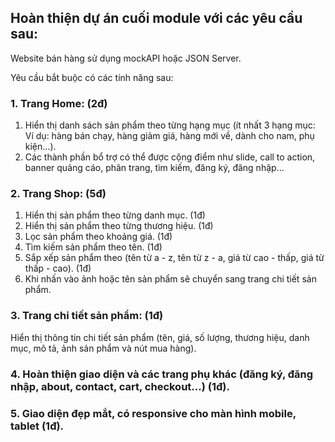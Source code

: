 ## Hoàn thiện dự án cuối module với các yêu cầu sau:

Website bán hàng sử dụng mockAPI hoặc JSON Server.

Yêu cầu bắt buộc có các tính năng sau:

### 1. Trang Home: (2đ)

1.  Hiển thị danh sách sản phẩm theo từng hạng mục (ít nhất 3 hạng mục: Ví dụ: hàng bán chạy, hàng giảm giá, hàng mới về, dành cho nam, phụ kiện...).
2.  Các thành phần bổ trợ có thể được cộng điểm như slide, call to action, banner quảng cáo, phân trang, tìm kiếm, đăng ký, đăng nhập...

### 2. Trang Shop: (5đ)

1.  Hiển thị sản phẩm theo từng danh mục. (1đ)
2.  Hiển thị sản phẩm theo từng thương hiệu. (1đ)
3.  Lọc sản phẩm theo khoảng giá. (1đ)
4.  Tìm kiếm sản phẩm theo tên. (1đ)
5.  Sắp xếp sản phẩm theo (tên từ a - z, tên từ z - a, giá từ cao - thấp, giá từ thấp - cao). (1đ)
6.  Khi nhấn vào ảnh hoặc tên sản phẩm sẽ chuyển sang trang chi tiết sản phẩm.

### 3. Trang chi tiết sản phẩm: (1đ)

Hiển thị thông tin chi tiết sản phẩm (tên, giá, số lượng, thương hiệu, danh mục, mô tả, ảnh sản phẩm và nút mua hàng).

### 4. Hoàn thiện giao diện và các trang phụ khác (đăng ký, đăng nhập, about, contact, cart, checkout...) (1đ).

### 5. Giao diện đẹp mắt, có responsive cho màn hình mobile, tablet (1đ).
    